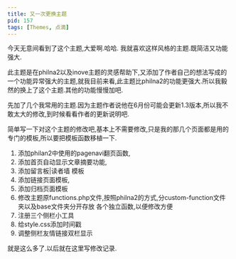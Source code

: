 ```yaml
---
title: 又一次更换主题
pid: 157
tags: [Themes, 点滴]
---
```

今天无意间看到了这个主题,大爱啊.哈哈.
我就喜欢这样风格的主题.既简洁又功能强大.

此主题是在philna2以及inove主题的灵感帮助下,又添加了作者自己的想法写成的一个功能异常强大的主题,就我目前来看,此主题比philna2的功能更强大.所以我毅然的换上了这个主题.其他的功能慢慢加吧.

先加了几个我常用的主题.因为主题作者说他在6月份可能会更新1.3版本,所以我不敢太大的修改,到时候看看作者的更新说明吧.

简单写一下对这个主题的修改吧,基本上不需要修改,只是我的那几个页面都是用的专门的模板,所以要把模板函数移植一下.

1. 添加philan2中使用的pagenavi翻页函数,
2. 添加首页自动显示文章摘要功能,
3. 添加留言板|读者墙 模板
4. 添加链接页面模板,
5. 添加归档页面模板
6. 修改主题原functions.php文件,按照philna2的方式,分custom-function文件夹以及base文件夹分开存放 各个独立函数,以便修改方便
7. 注册三个侧栏小工具
8. 给style.css添加时间戳
9. 调整侧栏友情链接双栏显示

就是这么多了.以后就在这里写修改记录.
